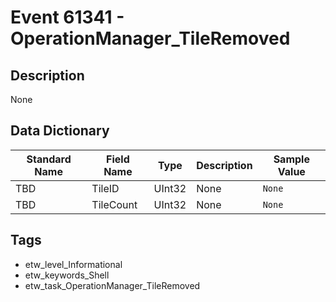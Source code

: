 # Event 61341 - OperationManager_TileRemoved

## Description
None

## Data Dictionary
|Standard Name|Field Name|Type|Description|Sample Value|
|---|---|---|---|---|
|TBD|TileID|UInt32|None|`None`|
|TBD|TileCount|UInt32|None|`None`|

## Tags
* etw_level_Informational
* etw_keywords_Shell
* etw_task_OperationManager_TileRemoved